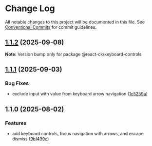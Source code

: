 # Change Log

All notable changes to this project will be documented in this file.
See [Conventional Commits](https://conventionalcommits.org) for commit guidelines.

## [1.1.2](https://github.com/abelflopes/react-ck/compare/@react-ck/keyboard-controls@1.1.1...@react-ck/keyboard-controls@1.1.2) (2025-09-08)

**Note:** Version bump only for package @react-ck/keyboard-controls





## [1.1.1](https://github.com/abelflopes/react-ck/compare/@react-ck/keyboard-controls@1.1.0...@react-ck/keyboard-controls@1.1.1) (2025-09-03)


### Bug Fixes

* exclude input with value from keyboard arrow navigation ([1c5259a](https://github.com/abelflopes/react-ck/commit/1c5259a4e8c5fbe263ce425f178b568642f25e9c))



## 1.1.0 (2025-08-02)


### Features

* add keyboard controls, focus navigation with arrows, and escape dismiss ([9bf499c](https://github.com/abelflopes/react-ck/commit/9bf499c86cf2a4eb644d76fbe8bc204aacdfe670))
